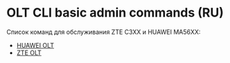 # OLT CLI basic admin commands (RU)

Список команд для обслуживания ZTE C3XX и HUAWEI MA56XX:
- [HUAWEI OLT](https://github.com/ins1x/OLT/wiki/HUAWEI)
- [ZTE OLT](https://github.com/ins1x/OLT/wiki/ZTE)
